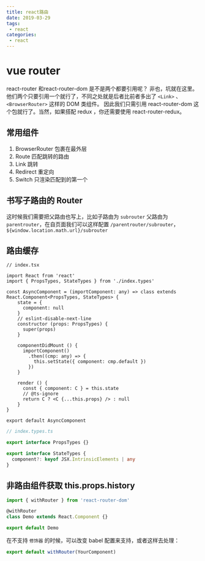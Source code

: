```yaml
---
title: react路由
date: 2019-03-29
tags:
 - react      
categories: 
 - react
---
```


# vue router

react-router 和react-router-dom 是不是两个都要引用呢？
非也，坑就在这里。他们两个只要引用一个就行了，不同之处就是后者比前者多出了 `<Link>` 、 `<BrowserRouter>` 这样的 DOM 类组件。
因此我们只需引用 react-router-dom 这个包就行了。当然，如果搭配 redux ，你还需要使用 react-router-redux。

## 常用组件

1. BrowserRouter 包裹在最外层
2. Route 匹配跳转的路由
3. Link 跳转
4. Redirect 重定向
5. Switch 只渲染匹配到的第一个

## 书写子路由的 Router

这时候我们需要把父路由也写上，比如子路由为 `subrouter` 父路由为 `parentrouter`，在自页面我们可以这样配置 `/parentrouter/subrouter`，`${window.location.math.url}/subrouter`

## 路由缓存

```tsx
// index.tsx

import React from 'react'
import { PropsTypes, StateTypes } from './index.types'

const AsyncComponent = (importComponent: any) => class extends React.Component<PropsTypes, StateTypes> {
    state = {
      component: null
    }
    // eslint-disable-next-line
    constructor (props: PropsTypes) {
      super(props)
    }

    componentDidMount () {
      importComponent()
        .then((cmp: any) => {
          this.setState({ component: cmp.default })
        })
    }

    render () {
      const { component: C } = this.state
      // @ts-ignore
      return C ? <C {...this.props} /> : null
    }
}

export default AsyncComponent
```

```ts
// index.types.ts

export interface PropsTypes {}

export interface StateTypes {
  component?: keyof JSX.IntrinsicElements | any
}
```

## 非路由组件获取 this.props.history

```js
import { withRouter } from 'react-router-dom'

@withRouter
class Demo extends React.Component {}

export default Demo
```

在不支持 `修饰器` 的时候，可以改变 babel 配置来支持，或者这样去处理：

```js
export default withRouter(YourComponent)
```